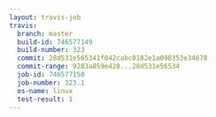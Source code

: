 ```yaml
---
layout: travis-job
travis:
  branch: master
  build-id: 746577149
  build-number: 323
  commit: 28d531e565341f042cabc0182e1a098353e34678
  commit-range: 9283a859e420...28d531e56534
  job-id: 746577150
  job-number: 323.1
  os-name: linux
  test-result: 1
---
```

